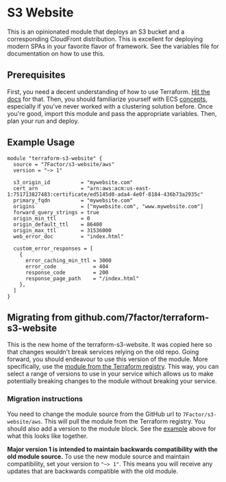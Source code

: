 # S3 Website

This is an opinionated module that deploys an S3 bucket and a corresponding CloudFront distribution. This is excellent
for deploying modern SPAs in your favorite flavor of framework. See the variables file for documentation on how to use
this.

## Prerequisites

First, you need a decent understanding of how to use Terraform.
[Hit the docs](https://www.terraform.io/intro/index.html) for that. Then, you should familiarize yourself with ECS
[concepts](https://aws.amazon.com/ecs/getting-started/), especially if you've never worked with a clustering solution
before. Once you're good, import this module and pass the appropriate variables. Then, plan your run and deploy.

## Example Usage

```hcl-terraform
module "terraform-s3-website" {
  source = "7Factor/s3-website/aws"
  version = "~> 1"

  s3_origin_id          = "mywebsite.com"
  cert_arn              = "arn:aws:acm:us-east-1:751713827483:certificate/ed5145d0-ada4-4e0f-8184-436b73a2935c"
  primary_fqdn          = "mywebsite.com"
  origins               = ["mywebsite.com", "www.mywebsite.com"]
  forward_query_strings = true
  origin_min_ttl        = 0
  origin_default_ttl    = 86400
  origin_max_ttl        = 31536000
  web_error_doc         = "index.html"

  custom_error_responses = [
    {
      error_caching_min_ttl = 3000
      error_code            = 404
      response_code         = 200
      response_page_path    = "/index.html"
    },
  ]
}
```

## Migrating from github.com/7factor/terraform-s3-website

This is the new home of the terraform-s3-website. It was copied here so that changes wouldn't break services relying on
the old repo. Going forward, you should endeavour to use this version of the module. More specifically, use the [module
from the Terraform registry](https://registry.terraform.io/modules/7Factor/s3-website/aws/latest). This way, you can
select a range of versions to use in your service which allows us to make potentially breaking changes to the module
without breaking your service.

### Migration instructions

You need to change the module source from the GitHub url to `7Factor/s3-website/aws`. This will pull the module from
the Terraform registry. You should also add a version to the module block. See the [example](#example-usage) above for
what this looks like together.

**Major version 1 is intended to maintain backwards compatibility with the old module source.** To use the new module
source and maintain compatibility, set your version to `"~> 1"`. This means you will receive any updates that are
backwards compatible with the old module.
